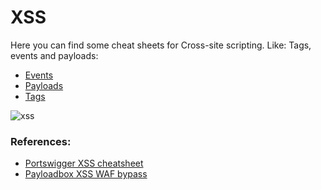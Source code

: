 # XSS

Here you can find some cheat sheets for Cross-site scripting.
Like: Tags, events and payloads:
- [Events](https://github.com/erik-451/XSS/blob/main/events.md)
- [Payloads](https://github.com/erik-451/XSS/blob/main/payloads.md)
- [Tags](https://github.com/erik-451/XSS/blob/main/tags.md)

![xss](https://user-images.githubusercontent.com/47476901/114941454-7eaa0080-9e43-11eb-8b27-2eedd92237cc.jpg)

### References:
- [Portswigger XSS cheatsheet](https://portswigger.net/web-security/cross-site-scripting/cheat-sheet)
- [Payloadbox XSS WAF bypass](https://github.com/payloadbox/xss-payload-list)
